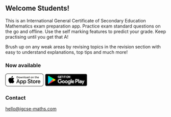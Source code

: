 ## Welcome Students!

This is an International General Certificate of Secondary Education Mathematics exam preparation app. 
Practice exam standard questions on the go and offline. Use the self marking features to predict your grade. Keep practising until you get that A!

Brush up on any weak areas by revising topics in the revision section with easy to understand explanations, top tips and much more!


### Now available

[![Download now](download_badge.png)](https://apps.apple.com/us/app/igcse-maths/id1599873639)
[![Download now](google-play-badge.png)](https://play.google.com/store/apps/details?id=com.igcse.maths)


### Contact

hello@igcse-maths.com
